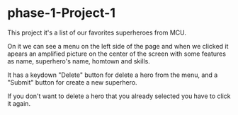 # phase-1-Project-1

This project it's a list of our favorites superheroes from MCU.

On it we can see a menu on the left side of the page and when we clicked it apears an amplified picture on the center of the screen
with some features as name, superhero's name, homtown and skills.

It has a keydown "Delete" button for delete a hero from the menu, and a "Submit" button for create a new superhero.

If you don't want to delete a hero that you already selected you have to click it again.